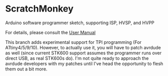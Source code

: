 ScratchMonkey
=============

Arduino software programmer sketch, supporting ISP, HVSP, and HVPP

For details, please consult the [User Manual](http://microtherion.github.com/ScratchMonkey/)

This branch adds experimental support for TPI programming (For ATtiny4/5/9/10). However, to actually use it, you will have to patch avrdude as well (since current STK600 support assumes the programmer runs over direct USB, as real STK600s do). I'm not quite ready to approach the avrdude developers with my patches until I've head the opportunity to flesh them out a bit more.
